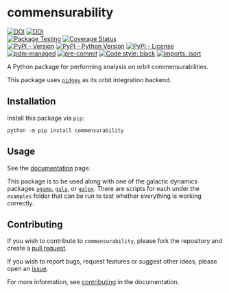 # commensurability

[![DOI](https://joss.theoj.org/papers/10.21105/joss.07009/status.svg)](https://doi.org/10.21105/joss.07009)
[![DOI](https://zenodo.org/badge/DOI/10.5281/zenodo.15350426.svg)](https://doi.org/10.5281/zenodo.15350426)
\
[![Package Testing](https://github.com/ilikecubesnstuff/commensurability/actions/workflows/tests.yml/badge.svg)](https://github.com/ilikecubesnstuff/commensurability/actions/workflows/tests.yml)
[![Coverage Status](https://coveralls.io/repos/github/ilikecubesnstuff/commensurability/badge.svg?branch=main)](https://coveralls.io/github/ilikecubesnstuff/commensurability?branch=main)
\
[![PyPI - Version](https://img.shields.io/pypi/v/commensurability)](https://pypi.org/project/commensurability/)
[![PyPI - Python Version](https://img.shields.io/pypi/pyversions/commensurability)](https://pypi.org/project/commensurability/)
[![PyPI - License](https://img.shields.io/pypi/l/commensurability)](https://github.com/ilikecubesnstuff/commensurability/blob/main/LICENSE)
\
[![pdm-managed](https://img.shields.io/badge/pdm-managed-blueviolet)](https://pdm.fming.dev)
[![pre-commit](https://img.shields.io/badge/pre--commit-enabled-brightgreen?logo=pre-commit)](https://github.com/pre-commit/pre-commit)
[![Code style: black](https://img.shields.io/badge/code%20style-black-000000.svg)](https://github.com/psf/black)
[![Imports: isort](https://img.shields.io/badge/%20imports-isort-%231674b1?style=flat&labelColor=ef8336)](https://pycqa.github.io/isort/)


A Python package for performing analysis on orbit commensurabilities.

This package uses [`pidgey`](https://github.com/ilikecubesnstuff/pidgey) as its orbit integration backend.

## Installation

Install this package via `pip`:

```
python -m pip install commensurability
```

## Usage

See the [documentation](https://commensurability.readthedocs.io/en/latest/) page.

This package is to be used along with one of the galactic dynamics packages [`agama`](https://github.com/GalacticDynamics-Oxford/Agama), [`gala`](https://gala-astro.readthedocs.io/en/latest/), or [`galpy`](https://docs.galpy.org/en/latest/).
There are scripts for each under the `examples` folder that can be run to test whether everything is working correctly.

## Contributing

If you wish to contribute to ``commensurability``, please fork the repository and create a [pull request](https://github.com/ilikecubesnstuff/commensurability/pulls).

If you wish to report bugs, request features or suggest other ideas, please open an [issue](https://github.com/ilikecubesnstuff/commensurability/issues).

For more information, see [contributing](https://commensurability.readthedocs.io/en/latest/contributing/) in the documentation.
